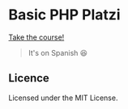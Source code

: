 # Basic PHP Platzi

[Take the course!](https://platzi.com/cursos/svelte)

> It's on Spanish 😆

## Licence

Licensed under the MIT License.

